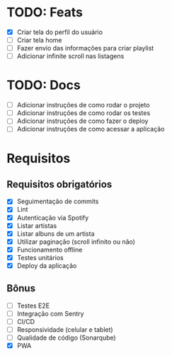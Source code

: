 
# TODO: Feats
- [x] Criar tela do perfil do usuário
- [ ] Criar tela home
- [ ] Fazer envio das informações para criar playlist
- [ ] Adicionar infinite scroll nas listagens

# TODO: Docs
- [ ] Adicionar instruções de como rodar o projeto
- [ ] Adicionar instruções de como rodar os testes
- [ ] Adicionar instruções de como fazer o deploy
- [ ] Adicionar instruções de como acessar a aplicação

# Requisitos
## Requisitos obrigatórios
- [x] Seguimentação de commits
- [x] Lint
- [x] Autenticação via Spotify
- [x] Listar artistas
- [x] Listar albuns de um artista
- [x] Utilizar paginação (scroll infinito ou não)
- [x] Funcionamento offline
- [x] Testes unitários
- [x] Deploy da aplicação

## Bônus
- [ ] Testes E2E
- [ ] Integração com Sentry
- [ ] CI/CD
- [ ] Responsividade (celular e tablet)
- [ ] Qualidade de código (Sonarqube)
- [x] PWA